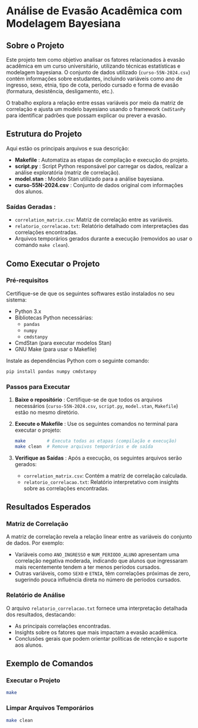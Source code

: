 # Análise de Evasão Acadêmica com Modelagem Bayesiana

## Sobre o Projeto
Este projeto tem como objetivo analisar os fatores relacionados à evasão acadêmica em um curso universitário, utilizando técnicas estatísticas e modelagem bayesiana. O conjunto de dados utilizado (`curso-55N-2024.csv`) contém informações sobre estudantes, incluindo variáveis como ano de ingresso, sexo, etnia, tipo de cota, período cursado e forma de evasão (formatura, desistência, desligamento, etc.).

O trabalho explora a relação entre essas variáveis por meio da matriz de correlação e ajusta um modelo bayesiano usando o framework `CmdStanPy` para identificar padrões que possam explicar ou prever a evasão.

## Estrutura do Projeto
Aqui estão os principais arquivos e sua descrição:

- **Makefile** : Automatiza as etapas de compilação e execução do projeto.
- **script.py** : Script Python responsável por carregar os dados, realizar a análise exploratória (matriz de correlação).
- **model.stan** : Modelo Stan utilizado para a análise bayesiana.
- **curso-55N-2024.csv** : Conjunto de dados original com informações dos alunos.

### Saídas Geradas :
- `correlation_matrix.csv`: Matriz de correlação entre as variáveis.
- `relatorio_correlacao.txt`: Relatório detalhado com interpretações das correlações encontradas.
- Arquivos temporários gerados durante a execução (removidos ao usar o comando `make clean`).

## Como Executar o Projeto

### Pré-requisitos
Certifique-se de que os seguintes softwares estão instalados no seu sistema:

- Python 3.x
- Bibliotecas Python necessárias:
  - `pandas`
  - `numpy`
  - `cmdstanpy`
- CmdStan (para executar modelos Stan)
- GNU Make (para usar o Makefile)

Instale as dependências Python com o seguinte comando:

```bash
pip install pandas numpy cmdstanpy
```

### Passos para Executar

1. **Baixe o repositório** :
   Certifique-se de que todos os arquivos necessários (`curso-55N-2024.csv`, `script.py`, `model.stan`, `Makefile`) estão no mesmo diretório.

2. **Execute o Makefile** :
   Use os seguintes comandos no terminal para executar o projeto:

   ```bash
   make        # Executa todas as etapas (compilação e execução)
   make clean  # Remove arquivos temporários e de saída
   ```

3. **Verifique as Saídas** :
   Após a execução, os seguintes arquivos serão gerados:
   - `correlation_matrix.csv`: Contém a matriz de correlação calculada.
   - `relatorio_correlacao.txt`: Relatório interpretativo com insights sobre as correlações encontradas.

## Resultados Esperados

### Matriz de Correlação
A matriz de correlação revela a relação linear entre as variáveis do conjunto de dados. Por exemplo:

- Variáveis como `ANO_INGRESSO` e `NUM_PERIODO_ALUNO` apresentam uma correlação negativa moderada, indicando que alunos que ingressaram mais recentemente tendem a ter menos períodos cursados.
- Outras variáveis, como `SEXO` e `ETNIA`, têm correlações próximas de zero, sugerindo pouca influência direta no número de períodos cursados.

### Relatório de Análise
O arquivo `relatorio_correlacao.txt` fornece uma interpretação detalhada dos resultados, destacando:

- As principais correlações encontradas.
- Insights sobre os fatores que mais impactam a evasão acadêmica.
- Conclusões gerais que podem orientar políticas de retenção e suporte aos alunos.

## Exemplo de Comandos

### Executar o Projeto
```bash
make
```

### Limpar Arquivos Temporários
```bash
make clean
```
